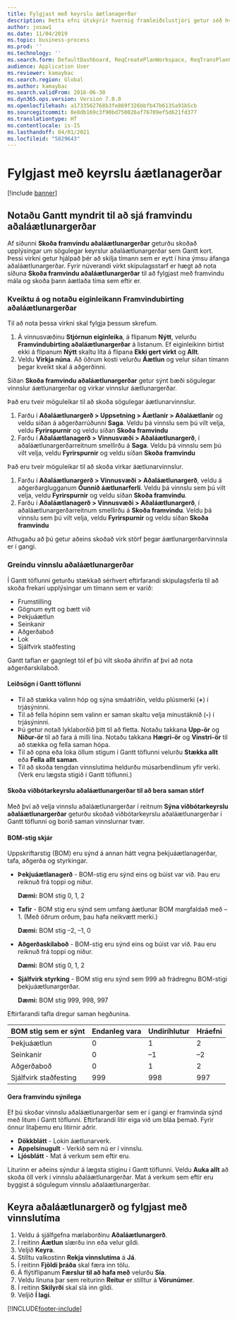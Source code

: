 ```yaml
---
title: Fylgjast með keyrslu áætlanagerðar
description: Þetta efni útskýrir hvernig framleiðslustjóri getur séð hvort keyrsla aðaláætlunargerðar er í gangi.
author: josaw1
ms.date: 11/04/2019
ms.topic: business-process
ms.prod: ''
ms.technology: ''
ms.search.form: DefaultDashboard, ReqCreatePlanWorkspace, ReqTransPlanCard, SysQueryForm, InventItemIdLookupSimple, ReqLog, ReqProcessTaskTrace
audience: Application User
ms.reviewer: kamaybac
ms.search.region: Global
ms.author: kamaybac
ms.search.validFrom: 2016-06-30
ms.dyn365.ops.version: Version 7.0.0
ms.openlocfilehash: a1733562768b3fe869f326bbfb47b6135a91b5cb
ms.sourcegitcommit: 0e8db169c3f90bd750826af76709ef5d621fd377
ms.translationtype: HT
ms.contentlocale: is-IS
ms.lasthandoff: 04/01/2021
ms.locfileid: "5829643"
---
```

# <a name="monitor-a-master-planning-run"></a>Fylgjast með keyrslu áætlanagerðar

[!include [banner](../../includes/banner.md)]

## <a name="use-a-gantt-chart-to-visualize-master-planning-progress"></a>Notaðu Gantt myndrit til að sjá framvindu aðaláætlunargerðar

Af síðunni **Skoða framvindu aðaláætlunargerðar** geturðu skoðað upplýsingar um sögulegar keyrslur aðaláætlunargerðar sem Gantt kort. Þessi virkni getur hjálpað þér að skilja tímann sem er eytt í hina ýmsu áfanga aðaláætlunargerðar. Fyrir núverandi virkt skipulagsstarf er hægt að nota síðuna **Skoða framvindu aðaláætlunargerðar** til að fylgjast með framvindu mála og skoða þann áætlaða tíma sem eftir er.

### <a name="turn-on-and-use-the-master-plan-progress-visualization-feature"></a>Kveiktu á og notaðu eiginleikann Framvindubirting aðaláætlunargerðar

Til að nota þessa virkni skal fylgja þessum skrefum.

1. Á vinnusvæðinu **Stjórnun eiginleika**, á flipanum **Nýtt**, velurðu **Framvindubirting aðaláætlunargerðar** á listanum. Ef eiginleikinn birtist ekki á flipanum **Nýtt** skaltu líta á flipana **Ekki gert virkt** og **Allt**.
1. Veldu **Virkja núna**. Að öðrum kosti velurðu **Áætlun** og velur síðan tímann þegar kveikt skal á aðgerðinni.

Síðan **Skoða framvindu aðaláætlunargerðar** getur sýnt bæði sögulegar vinnslur áætlunargerðar og virkar vinnslur áætlunargerðar. 

Það eru tveir möguleikar til að skoða sögulegar áætlunarvinnslur. 

1. Farðu í **Aðaláætlunargerð \> Uppsetning \> Áætlanir \> Aðaláætlanir** og veldu síðan á aðgerðarrúðunni **Saga**. Veldu þá vinnslu sem þú vilt velja, veldu **Fyrirspurnir** og veldu síðan **Skoða framvindu**
1. Farðu í **Aðaláætlanagerð \> Vinnusvæði \> Aðaláætlunargerð**, í aðaláætlunargerðarreitnum smellirðu á **Saga**. Veldu þá vinnslu sem þú vilt velja, veldu **Fyrirspurnir** og veldu síðan **Skoða framvindu**

Það eru tveir möguleikar til að skoða virkar áætlunarvinnslur. 
1. Farðu í **Aðaláætlunargerð \> Vinnusvæði \> Aðaláætlunargerð**, veldu á aðgerðarglugganum **Óunnið áætlunarferli**. Veldu þá vinnslu sem þú vilt velja, veldu **Fyrirspurnir** og veldu síðan **Skoða framvindu**.
1. Farðu í **Aðaláætlanagerð \> Vinnusvæði \> Aðaláætlunargerð**, í aðaláætlunargerðarreitnum smellirðu á **Skoða framvindu**. Veldu þá vinnslu sem þú vilt velja, veldu **Fyrirspurnir** og veldu síðan **Skoða framvindu**

Athugaðu að þú getur aðeins skoðað virk störf þegar áætlunargerðarvinnsla er í gangi.

### <a name="analyze-a-master-planning-job"></a>Greindu vinnslu aðaláætlunargerðar

Í Gantt töflunni geturðu stækkað sérhvert eftirfarandi skipulagsferla til að skoða frekari upplýsingar um tímann sem er varið:

- Frumstilling
- Gögnum eytt og bætt við
- Þekjuáætlun
- Seinkanir
- Aðgerðaboð
- Lok
- Sjálfvirk staðfesting

Gantt taflan er gagnlegt tól ef þú vilt skoða áhrifin af því að nota aðgerðarskilaboð.

#### <a name="navigation-in-the-gantt-chart"></a>Leiðsögn í Gantt töflunni

- Til að stækka valinn hóp og sýna smáatriðin, veldu plúsmerki (**+**) í trjásýninni.
- Til að fella hópinn sem valinn er saman skaltu velja mínustáknið (**-**) í trjásýninni.
- Þú getur notað lyklaborðið þitt til að fletta. Notaðu takkana **Upp-ör** og **Niður-ör** til að fara á milli lína. Notaðu takkana **Hægri-ör** og **Vinstri-ör** til að stækka og fella saman hópa.
- Til að opna eða loka öllum stigum í Gantt töflunni velurðu **Stækka allt** eða **Fella allt saman**.
- Til að skoða tengdan vinnslutíma heldurðu músarbendlinum yfir verki. (Verk eru lægsta stigið í Gantt töflunni.)

#### <a name="view-an-additional-master-planning-run-to-compare-jobs"></a>Skoða viðbótarkeyrslu aðaláætlunargerðar til að bera saman störf

Með því að velja vinnslu aðaláætlunargerðar í reitnum **Sýna viðbótarkeyrslu aðaláætlunargerðar** geturðu skoðað viðbótarkeyrslu aðaláætlunargerðar í Gantt töflunni og borið saman vinnslurnar tvær.

#### <a name="bom-level-display"></a>BOM-stig skjár

Uppskriftarstig (BOM) eru sýnd á annan hátt vegna þekjuáætlanagerðar, tafa, aðgerða og styrkingar.

- **Þekjuáætlanagerð** - BOM-stig eru sýnd eins og búist var við. Þau eru reiknuð frá toppi og niður.

    **Dæmi:** BOM stig 0, 1, 2

- **Tafir** - BOM stig eru sýnd sem umfang áætlunar BOM margfaldað með –1. (Með öðrum orðum, þau hafa neikvætt merki.)

    **Dæmi:** BOM stig –2, –1, 0

- **Aðgerðaskilaboð** - BOM-stig eru sýnd eins og búist var við. Þau eru reiknuð frá toppi og niður.

    **Dæmi:** BOM stig 0, 1, 2

- **Sjálfvirk styrking** - BOM stig eru sýnd sem 999 að frádregnu BOM-stigi þekjuáætlunargerðar.

    **Dæmi:** BOM stig 999, 998, 997

Eftirfarandi tafla dregur saman hegðunina.

| BOM stig sem er sýnt | Endanleg vara | Undiríhlutur | Hráefni |
|---|---|---|---|
| Þekjuáætlun | 0 | 1 | 2 |
| Seinkanir | 0 | –1 | –2 |
| Aðgerðaboð | 0 | 1 | 2 |
| Sjálfvirk staðfesting | 999 | 998 | 997 |

#### <a name="visualize-progress"></a>Gera framvindu sýnilega

Ef þú skoðar vinnslu aðaláætlunargerðar sem er í gangi er framvinda sýnd með litum í Gantt töflunni. Eftirfarandi litir eiga við um bláa þemað. Fyrir önnur litaþemu eru litirnir aðrir.

- **Dökkblátt** - Lokin áætlunarverk.
- **Appelsínugult** - Verkið sem nú er í vinnslu.
- **Ljósblátt** - Mat á verkum sem eftir eru.

Liturinn er aðeins sýndur á lægsta stiginu í Gantt töflunni. Veldu **Auka allt** að skoða öll verk í vinnslu aðaláætlunargerðar. Mat á verkum sem eftir eru byggist á sögulegum vinnslu aðaláætlunargerðar.

## <a name="run-master-planning-and-track-processing-time"></a>Keyra aðaláætlunargerð og fylgjast með vinnslutíma

1. Veldu á sjálfgefna mælaborðinu **Aðaláætlunargerð**.
1. Í reitinn **Áætlun** slærðu inn eða velur gildi.
1. Veljið **Keyra**.
1. Stilltu valkostinn **Rekja vinnslutíma** á **Já**.
1. Í reitinn **Fjöldi þráða** skal færa inn tölu.
1. Á flýtiflipanum **Færslur til að hafa með** velurðu **Sía**.
1. Veldu línuna þar sem reiturinn **Reitur** er stilltur á **Vörunúmer**.
1. Í reitinn **Skilyrði** skal slá inn gildi.
1. Veljið **Í lagi**.


[!INCLUDE[footer-include](../../../includes/footer-banner.md)]